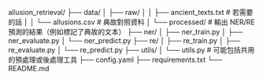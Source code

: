 allusion_retrieval/
├── data/
│   ├── raw/
│   │   ├── ancient_texts.txt   # 若需要的話
│   │   └── allusions.csv       # 典故對照資料
│   └── processed/              # 輸出 NER/RE 預測的結果（例如標記了典故的文本）
├── ner/
│   ├── ner_train.py
│   ├── ner_evaluate.py
│   └── ner_predict.py
├── re/
│   ├── re_train.py
│   ├── re_evaluate.py
│   └── re_predict.py
├── utils/
│   └── utils.py               # 可能包括共用的預處理或後處理工具
├── config.yaml
├── requirements.txt
└── README.md
